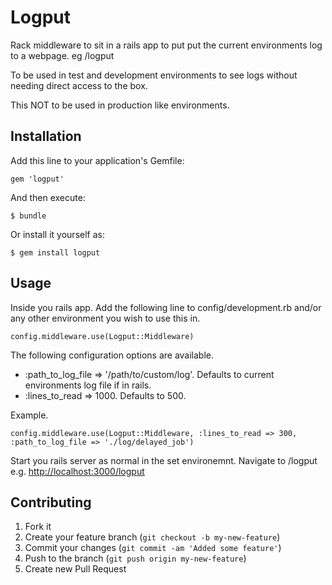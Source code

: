 # Logput

Rack middleware to sit in a rails app to put put the current environments log to a webpage. eg /logput

To be used in test and development environments to see logs without needing direct access to the box.

This NOT to be used in production like environments.

## Installation

Add this line to your application's Gemfile:

    gem 'logput'

And then execute:

    $ bundle

Or install it yourself as:

    $ gem install logput

## Usage

Inside you rails app. Add the following line to config/development.rb and/or any other environment you wish to use this in.

    config.middleware.use(Logput::Middleware)

The following configuration options are available.

* :path_to_log_file => '/path/to/custom/log'. Defaults to current environments log file if in rails.
* :lines_to_read => 1000. Defaults to 500.

Example.

    config.middleware.use(Logput::Middleware, :lines_to_read => 300, :path_to_log_file => './log/delayed_job')

Start you rails server as normal in the set environemnt. Navigate to /logput e.g. [http://localhost:3000/logput](http://localhost:3000/logput)

## Contributing

1. Fork it
2. Create your feature branch (`git checkout -b my-new-feature`)
3. Commit your changes (`git commit -am 'Added some feature'`)
4. Push to the branch (`git push origin my-new-feature`)
5. Create new Pull Request
